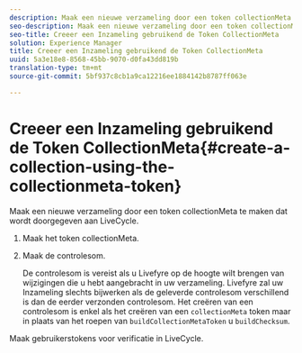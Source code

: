 ```yaml
---
description: Maak een nieuwe verzameling door een token collectionMeta te maken dat wordt doorgegeven aan LiveCycle.
seo-description: Maak een nieuwe verzameling door een token collectionMeta te maken dat wordt doorgegeven aan LiveCycle.
seo-title: Creeer een Inzameling gebruikend de Token CollectionMeta
solution: Experience Manager
title: Creeer een Inzameling gebruikend de Token CollectionMeta
uuid: 5a3e18e8-8568-45bb-9070-d0fa43dd819b
translation-type: tm+mt
source-git-commit: 5bf937c8cb1a9ca12216ee1884142b8787ff063e

---
```



# Creeer een Inzameling gebruikend de Token CollectionMeta{#create-a-collection-using-the-collectionmeta-token}

Maak een nieuwe verzameling door een token collectionMeta te maken dat wordt doorgegeven aan LiveCycle.

1. Maak het token collectionMeta.
1. Maak de controlesom.

   De controlesom is vereist als u Livefyre op de hoogte wilt brengen van wijzigingen die u hebt aangebracht in uw verzameling. Livefyre zal uw Inzameling slechts bijwerken als de geleverde controlesom verschillend is dan de eerder verzonden controlesom. Het creëren van een controlesom is enkel als het creëren van een `collectionMeta` token maar in plaats van het roepen van `buildCollectionMetaToken` u `buildChecksum`.

Maak gebruikerstokens voor verificatie in LiveCycle.